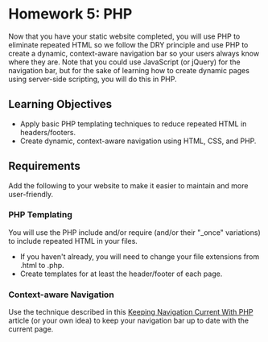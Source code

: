 # Homework 5: PHP

Now that you have your static website completed, you will use PHP to eliminate
repeated HTML so we follow the DRY principle and use PHP to create a dynamic,
context-aware navigation bar so your users always know where they are. Note that
you could use JavaScript (or jQuery) for the navigation bar, but for the sake of
learning how to create dynamic pages using server-side scripting, you will do
this in PHP.

## Learning Objectives

* Apply basic PHP templating techniques to reduce repeated HTML in
headers/footers.
* Create dynamic, context-aware navigation using HTML, CSS, and PHP.


## Requirements

Add the following to your website to make it easier to maintain and more
user-friendly.

### PHP Templating

You will use the PHP include and/or require (and/or their "_once" variations) to
include repeated HTML in your files.

* If you haven't already, you will need to change your file extensions from .html
to .php.
* Create templates for at least the header/footer of each page.

### Context-aware Navigation

Use the technique described in this 
[Keeping Navigation Current With PHP](http://alistapart.com/article/keepingcurrent)
article (or your own idea) to keep your navigation bar up to date with the current
page.
